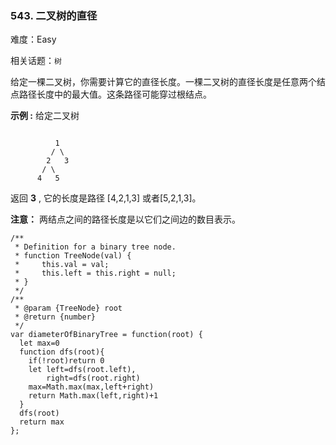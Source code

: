 ### 543. 二叉树的直径

难度：Easy

相关话题：`树`

给定一棵二叉树，你需要计算它的直径长度。一棵二叉树的直径长度是任意两个结点路径长度中的最大值。这条路径可能穿过根结点。



 **示例 :** 
给定二叉树





```

          1
         / \
        2   3
       / \     
      4   5    

```

返回 **3** , 它的长度是路径 [4,2,1,3] 或者[5,2,1,3]。



 **注意：** 两结点之间的路径长度是以它们之间边的数目表示。




```
/**
 * Definition for a binary tree node.
 * function TreeNode(val) {
 *     this.val = val;
 *     this.left = this.right = null;
 * }
 */
/**
 * @param {TreeNode} root
 * @return {number}
 */
var diameterOfBinaryTree = function(root) {
  let max=0
  function dfs(root){
    if(!root)return 0
    let left=dfs(root.left),
        right=dfs(root.right)
    max=Math.max(max,left+right)
    return Math.max(left,right)+1
  }
  dfs(root)
  return max
};



```
